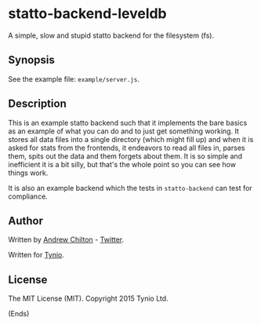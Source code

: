 # statto-backend-leveldb #

A simple, slow and stupid statto backend for the filesystem (fs).

## Synopsis ##

See the example file: `example/server.js`.

## Description ##

This is an example statto backend such that it implements the bare basics as an example of what you can do and to just
get something working. It stores all data files into a single directory (which might fill up) and when it is asked for
stats from the frontends, it endeavors to read all files in, parses them, spits out the data and them forgets about
them. It is so simple and inefficient it is a bit silly, but that's the whole point so you can see how things work.

It is also an example backend which the tests in `statto-backend` can test for compliance.

## Author ##

Written by [Andrew Chilton](http://chilts.org/) - [Twitter](https://twitter.com/andychilton).

Written for [Tynio](https://tyn.io/).

## License ##

The MIT License (MIT). Copyright 2015 Tynio Ltd.

(Ends)
